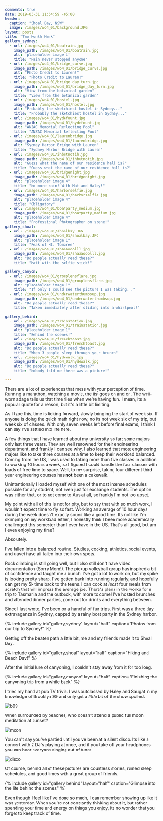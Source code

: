 ```yaml
---
comments: true
date: 2019-03-31 11:34:59 -05:00
header: 
  caption: "Shoal Bay, NSW"
  image: /images/wo4_01/background.JPG
layout: posts
title: "Two Month Mark"
gallery_sydney:
  - url: /images/wo4_01/boatrain.jpg
    image_path: /images/wo4_01/boatrain.jpg
    alt: "placeholder image 1"
    title: "Rain never stopped anyone"
  - url: /images/wo4_01/bridge_curve.jpg
    image_path: /images/wo4_01/bridge_curve.jpg
    alt: "Photo Credit to Lauren!"
    title: "Photo Credit to Lauren!"
  - url: /images/wo4_01/bridge_day_turn.jpg
    image_path: /images/wo4_01/bridge_day_turn.jpg
    alt: "View from the botanical garden"
    title: "View from the botanical garden"
  - url: /images/wo4_01/hostel.jpg
    image_path: /images/wo4_01/hostel.jpg
    alt: "Probably the sketchiest hostel in Sydney..."
    title: "Probably the sketchiest hostel in Sydney..."
  - url: /images/wo4_01/hydefount.jpg
    image_path: /images/wo4_01/hydefount.jpg
    alt: "ANZAC Memorial Reflecting Pool"
    title: "ANZAC Memorial Reflecting Pool"
  - url: /images/wo4_01/laurenbridge.jpg
    image_path: /images/wo4_01/laurenbridge.jpg
    alt: "Sydney Harbor Bridge with Lauren"
    title: "Sydney Harbor Bridge with Lauren"
  - url: /images/wo4_01/ihbutnotih.jpg
    image_path: /images/wo4_01/ihbutnotih.jpg
    alt: "Guess what the name of our residence hall is?"
    title: "Guess what the name of our residence hall is?"
  - url: /images/wo4_01/bridgenight.jpg
    image_path: /images/wo4_01/bridgenight.jpg
    alt: "placeholder image 4"
    title: "No more rain! With Mat and Haley!"
  - url: /images/wo4_01/harborselfie.jpg
    image_path: /images/wo4_01/harborselfie.jpg
    alt: "placeholder image 4"
    title: "Obligatory"
  - url: /images/wo4_01/boatparty_medium.jpg
    image_path: /images/wo4_01/boatparty_medium.jpg
    alt: "placeholder image 4"
    title: "Professional Photographer on scene!"
gallery_shoal:
  - url: /images/wo4_01/shoalbay.JPG
    image_path: /images/wo4_01/shoalbay.JPG
    alt: "placeholder image 1"
    title: "Peak of Mt. Tomaree"
  - url: /images/wo4_01/shaaaooolll.jpg
    image_path: /images/wo4_01/shaaaooolll.jpg
    alt: "Do people actually read these?"
    title: "Matt with the selfie stick!"

gallery_canyon:
  - url: /images/wo4_01/grouplensflare.jpg
    image_path: /images/wo4_01/grouplensflare.jpg
    alt: "placeholder image 1"
    title: "If only I could see the picture I was taking..."
  - url: /images/wo4_01/underwaterthumbsup.jpg
    image_path: /images/wo4_01/underwaterthumbsup.jpg
    alt: "Do people actually read these?"
    title: "Taken immediately after sliding into a whirlpool!"

gallery_behind:
  - url: /images/wo4_01/trainstation.jpg
    image_path: /images/wo4_01/trainstation.jpg
    alt: "placeholder image 1"
    title: "Behind the scenes!"
  - url: /images/wo4_01/frenchtoast.jpg
    image_path: /images/wo4_01/frenchtoast.jpg
    alt: "Do people actually read these?"
    title: "When 3 people sleep through your brunch"
  - url: /images/wo4_01/hydewalk.jpg
    image_path: /images/wo4_01/hydewalk.jpg
    alt: "Do people actually read these?"
    title: "Nobody told me there was a picture!"

---
```


There are a lot of experiences that mess with your perception of time. Running a marathon, watching a movie, the list goes on and on. The well-worn adage tells us that time flies when we're having fun. I mean, its a popular quote for a reason, but it's a little bit limiting. 

As I type this, time is ticking forward, slowly bringing the start of week six. If anyone is doing the quick math right now, no its not week six of my trip, but week six of classes. With only seven weeks left before final exams, I think I can say I've settled into life here. 

A few things that I have learned about my university so far; some majors only last three years. They are well renowned for their engineering department, and frankly I can see why. I also learned that most engineering majors like to take three courses at a time to keep their workload balanced. Coming from the US, I was used to taking more than five classes in addition to working 10 hours a week, so I figured I could handle the four classes with loads of free time to spare. Well, to my surprise, taking four different third year engineering courses has __not__ been a cakewalk.

Unintentionally I loaded myself with one of the most intense schedules possible for any student, not even just for exchange students. The option was either that, or to not come to Aus at all, so frankly I'm not too upset.

My point with all of this is not for pity, but to say that with so much work, I wouldn't expect time to fly so fast. Working an average of 10 hour days during the week doesn't exactly sound like a good time.  Its not like I'm skimping on my workload either, I honestly think I been more academically challenged this semester than I ever have in the US. That's all good, but am I even enjoying my time?

Absolutely.

I've fallen into a balanced routine. Studies, cooking, athletics, social events, and travel have all fallen into their own spots. 

Rock climbing is still going well, but I also still don't have video documentation (Sorry Mom!). The pickup volleyball group has inspired a bit of confidence and taught me a bunch. I've got a lot to work on, but my spike is looking pretty sharp. I've gotten back into running regularly, and hopefully can get my 5k time back to the teens. I can cook at _least_ four meals from scratch that will impress the average joe. There's plans in the works for a trip to Tasmania and the outback, with more to come! I've hosted brunches and attended dinner parties, gone out for drinks and everything between.

Since I last wrote, I've been on a handful of fun trips. First was a three day extravaganza in Sydney, capped by a rainy boat party in the Sydney harbor.

{% include gallery id="gallery_sydney" layout="half" caption="Photos from our trip to Sydney!" %}

Getting off the beaten path a little bit, me and my friends made it to Shoal Bay.

{% include gallery id="gallery_shoal" layout="half" caption="Hiking and Beach Day!" %}

After the initial lure of canyoning, I couldn't stay away from it for too long.

{% include gallery id="gallery_canyon" layout="half" caption="Finishing the canyoning trip from a while back" %}

I tried my hand at pub TV trivia. I was outclassed by Haley and Saugat in my knowledge of Brooklyn 99 and only got a _little_ bit of the show spoiled.

![b99](/images/wo4_01/b99.jpg)

When surrounded by beaches, who doesn't attend a public full moon meditation at sunset?

![moon](/images/wo4_01/moonmeditation.jpg)

You can't say you've partied until you've been at a silent disco. Its like a concert with 2 DJ's playing at once, and if you take off your headphones you can hear everyone singing out of tune:

![disco](/images/wo4_01/silentdisco.jpg)

Of course, behind all of these pictures are countless stories, ruined sleep schedules, and good times with a great group of friends. 

{% include gallery id="gallery_behind" layout="half" caption="Glimpse into the life behind the scenes" %}

Even though I feel like I've done so much, I can remember showing up like it was yesterday. When you're not constantly thinking about it, but rather spending your time and energy on things you enjoy, its no wonder that you forget to keep track of time. 